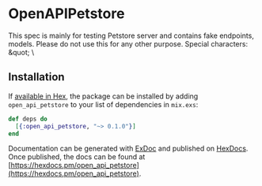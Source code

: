 # OpenAPIPetstore

This spec is mainly for testing Petstore server and contains fake endpoints, models. Please do not use this for any other purpose. Special characters: \&quot; \\

## Installation

If [available in Hex](https://hex.pm/docs/publish), the package can be installed
by adding `open_api_petstore` to your list of dependencies in `mix.exs`:

```elixir
def deps do
  [{:open_api_petstore, "~> 0.1.0"}]
end
```

Documentation can be generated with [ExDoc](https://github.com/elixir-lang/ex_doc)
and published on [HexDocs](https://hexdocs.pm). Once published, the docs can
be found at [https://hexdocs.pm/open_api_petstore](https://hexdocs.pm/open_api_petstore).
